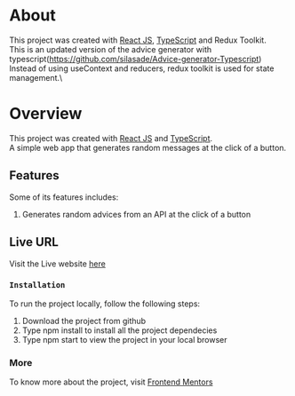 # About

This project was created with [React JS](https://react.dev/), [TypeScript](https://www.typescriptlang.org/docs/handbook/react.html) and Redux Toolkit.\
 This is an updated version of the advice generator with typescript(https://github.com/silasade/Advice-generator-Typescript)
Instead of using useContext and reducers, redux toolkit is used for state management.\

# Overview

This project was created with [React JS](https://react.dev/) and [TypeScript](https://www.typescriptlang.org/docs/handbook/react.html).\
A simple web app that generates random messages at the click of a button.

## Features
  Some of its features includes:
  1. Generates random advices from an API at the click of a button
## Live URL
Visit the Live website [here](https://advice-generator-with-redux-toolkit-and-typescript.vercel.app/)

### `Installation`
  To run the project locally, follow the following steps:
  1. Download the project from github
  2. Type npm install to install all the project dependecies
  3. Type npm start to view the project in your local browser

### More
To know more about the project, visit [Frontend Mentors](https://www.frontendmentor.io/challenges/advice-generator-app-QdUG-13db/hub)


